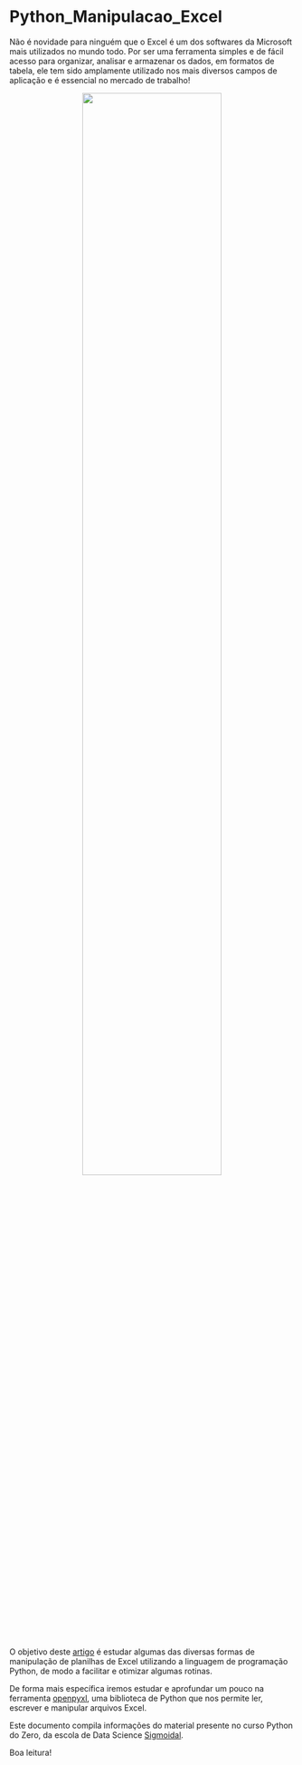 # Python_Manipulacao_Excel

Não é novidade para ninguém que o Excel é um dos softwares da Microsoft mais utilizados no mundo todo. Por ser uma ferramenta simples e de fácil acesso para organizar, analisar e armazenar os dados, em formatos de tabela, ele tem sido amplamente utilizado nos mais diversos campos de aplicação e é essencial no mercado de trabalho!

<p align="center">
  <img src="joao_covid19.jpg" width=70% >
</p>


O objetivo deste [artigo]() é estudar algumas das diversas formas de manipulação de planilhas de Excel utilizando a linguagem de programação Python, de modo a facilitar e otimizar algumas rotinas.

De forma mais específica iremos estudar e aprofundar um pouco na ferramenta [openpyxl](https://openpyxl.readthedocs.io/en/stable/), uma biblioteca de Python que nos permite ler, escrever e manipular arquivos Excel.

Este documento compila informações do material presente no curso Python do Zero, da escola de Data Science [Sigmoidal](https://sigmoidal.ai/).

Boa leitura!
